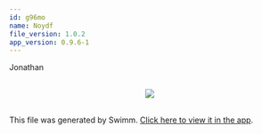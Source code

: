 ```yaml
---
id: g96mo
name: Noydf
file_version: 1.0.2
app_version: 0.9.6-1
---
```


Jonathan

<br/>

<div align="center"><img src="https://media3.giphy.com/media/eeZqv5nkI5BS1JrFme/giphy.gif?cid=d56c4a8bf7t56rvcpqbbyucccnggtx69cotlzpaihocajhld&rid=giphy.gif&ct=g" style="width:'50%'"/></div>

<br/>

This file was generated by Swimm. [Click here to view it in the app](http://localhost:5000/repos/Z2l0aHViJTNBJTNBdGVzdC1naXRodWItYXBwJTNBJTNBc3dpbW1pbw==/docs/g96mo).